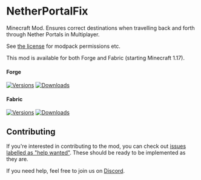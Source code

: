 # NetherPortalFix

Minecraft Mod. Ensures correct destinations when travelling back and forth through Nether Portals in Multiplayer.

See [the license](LICENSE) for modpack permissions etc.

This mod is available for both Forge and Fabric (starting Minecraft 1.17).

#### Forge

[![Versions](http://cf.way2muchnoise.eu/versions/241160_latest.svg)](https://www.curseforge.com/minecraft/mc-mods/netherportalfix)
[![Downloads](http://cf.way2muchnoise.eu/full_241160_downloads.svg)](https://www.curseforge.com/minecraft/mc-mods/netherportalfix)

#### Fabric

[![Versions](http://cf.way2muchnoise.eu/versions/547696_latest.svg)](https://www.curseforge.com/minecraft/mc-mods/netherportalfix-fabric)
[![Downloads](http://cf.way2muchnoise.eu/full_547696_downloads.svg)](https://www.curseforge.com/minecraft/mc-mods/netherportalfix-fabric)

## Contributing

If you're interested in contributing to the mod, you can check
out [issues labelled as "help wanted"](https://github.com/TwelveIterationMods/NetherPortalFix/issues?q=is%3Aopen+is%3Aissue+label%3A%22help+wanted%22).
These should be ready to be implemented as they are.

If you need help, feel free to join us on [Discord](https://discord.gg/scGAfXC).
